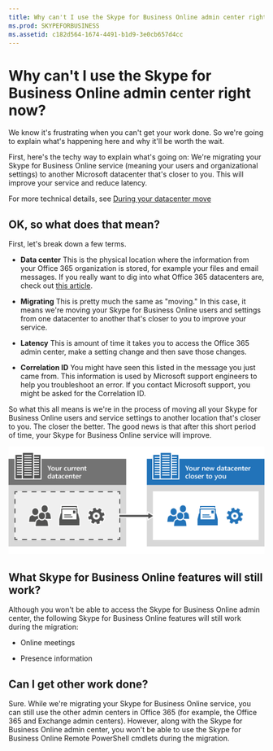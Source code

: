 ```yaml
---
title: Why can't I use the Skype for Business Online admin center right now?
ms.prod: SKYPEFORBUSINESS
ms.assetid: c182d564-1674-4491-b1d9-3e0cb657d4cc
---
```



# Why can't I use the Skype for Business Online admin center right now?

We know it's frustrating when you can't get your work done. So we're going to explain what's happening here and why it'll be worth the wait. 
  
    
    

First, here's the techy way to explain what's going on:
We're migrating your Skype for Business Online service (meaning your users and organizational settings) to another Microsoft datacenter that's closer to you. This will improve your service and reduce latency. 
  
    
    

For more technical details, see  [During your datacenter move]( https://go.microsoft.com/fwlink/?LinkId=526418)
## OK, so what does that mean?

First, let's break down a few terms.
  
    
    

- **Data center** This is the physical location where the information from your Office 365 organization is stored, for example your files and email messages. If you really want to dig into what Office 365 datacenters are, check out [this article](https://www.microsoft.com/online/legal/v2/?docid=25).
    
  
- **Migrating** This is pretty much the same as "moving." In this case, it means we're moving your Skype for Business Online users and settings from one datacenter to another that's closer to you to improve your service.
    
  
- **Latency** This is amount of time it takes you to access the Office 365 admin center, make a setting change and then save those changes.
    
  
- **Correlation ID** You might have seen this listed in the message you just came from. This information is used by Microsoft support engineers to help you troubleshoot an error. If you contact Microsoft support, you might be asked for the Correlation ID.
    
  
So what this all means is we're in the process of moving all your Skype for Business Online users and service settings to another location that's closer to you. The closer the better. The good news is that after this short period of time, your Skype for Business Online service will improve.
  
    
    

  
    
    
![Service Migration in Office 365](images/77502071-36fe-4833-a5ff-3b9ca7676542.png)
  
    
    

  
    
    

  
    
    

## What Skype for Business Online features will still work?

Although you won't be able to access the Skype for Business Online admin center, the following Skype for Business Online features will still work during the migration:
  
    
    

- Online meetings
    
  
- Presence information
    
  

## Can I get other work done?

Sure. While we're migrating your Skype for Business Online service, you can still use the other admin centers in Office 365 (for example, the Office 365 and Exchange admin centers). However, along with the Skype for Business Online admin center, you won't be able to use the Skype for Business Online Remote PowerShell cmdlets during the migration. 
  
    
    

